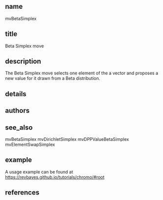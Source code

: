 ## name
mvBetaSimplex
## title
Beta Simplex move
## description
The Beta Simplex move selects one element of the a vector and proposes a new value for it drawn from a Beta distribution.
## details
## authors
## see_also

mvBetaSimplex
mvDirichletSimplex
mvDPPValueBetaSimplex
mvElementSwapSimplex

## example
A usage example can be found at https://revbayes.github.io/tutorials/chromo/#root

## references
